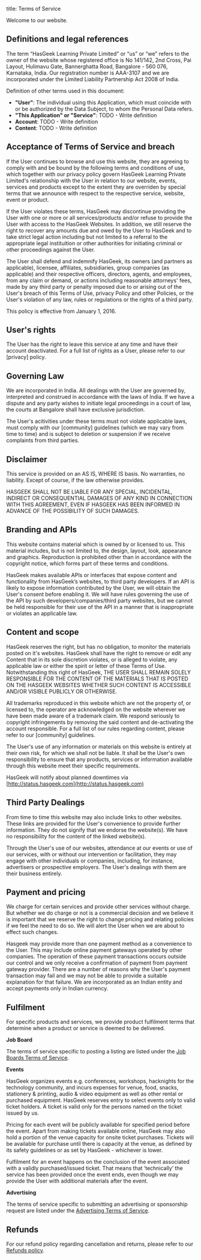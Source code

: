 title: Terms of Service

Welcome to our website.

## Definitions and legal references

The term “HasGeek Learning Private Limited” or “us” or “we” refers to the owner of the website whose registered office is No 141/142, 2nd Cross, Pai Layout, Hulimavu Gate, Bannerghatta Road, Bangalore - 560 076, Karnataka, India. Our registration number is AAA-3107 and we are incorporated under the Limited Liability Partnership Act 2008 of India.

Definition of other terms used in this document:

* __"User"__: The individual using this Application, which must coincide with or be authorized by the Data Subject, to whom the Personal Data refers.
* __"This Application" or "Service"__: TODO - Write definition 
* __Account__: TODO - Write definition
* __Content__: TODO - Write definition

## Acceptance of Terms of Service and breach

If the User continues to browse and use this website, they are agreeing to comply with and be bound by the following terms and conditions of use, which together with our privacy policy govern HasGeek Learning Private Limited's relationship with the User in relation to our website, events, services and products except to the extent they are overriden by special terms that we announce with respect to the respective service, website, event or product.

If the User violates these terms, HasGeek may discontinue providing the User with one or more or all services/products and/or refuse to provide the User with access to the HasGeek Websites. In addition, we still reserve the right to recover any amounts due and owed by the User to HasGeek and to take strict legal action including but not limited to a referral to the appropriate legal instituition or other authorities for initiating criminal or other proceedings against the User.

The User shall defend and indemnify HasGeek, its owners (and partners as applicable), licensee, affiliates, subsidiaries, group companies (as applicable) and their respective officers, directors, agents, and employees, from any claim or demand, or actions including reasonable attorneys' fees, made by any third party or penalty imposed due to or arising out of the User's breach of this Terms of Use, privacy Policy and other Policies, or the User's violation of any law, rules or regulations or the rights of a third party.

This policy is effective from January 1, 2016.

## User's rights

The User has the right to leave this service at any time and have their account deactivated. For a full list of rights as a User, please refer to our [privacy] policy.

## Governing Law

We are incorporated in India. All dealings with the User are governed by, interpreted and construed in accordance with the laws of India. If we have a dispute and any party wishes to initiate legal proceedings in a court of law, the courts at Bangalore shall have exclusive jurisdiction.

The User's acitivities under these terms must not violate applicable laws, must comply with our [community] guidelines (which we may vary from time to time) and is subject to deletion or suspension if we receive complaints from third parties. 

## Disclaimer

This service is provided on an AS IS, WHERE IS basis. No warranties, no liability. Except of course, if the law otherwise provides.

HASGEEK SHALL NOT BE LIABLE FOR ANY SPECIAL, INCIDENTAL, INDIRECT OR CONSEQUENTIAL DAMAGES OF ANY KIND IN CONNECTION WITH THIS AGREEMENT, EVEN IF HASGEEK HAS BEEN INFORMED IN ADVANCE OF THE POSSIBILITY OF SUCH DAMAGES.

## Branding and APIs

This website contains material which is owned by or licensed to us. This material includes, but is not limited to, the design, layout, look, appearance and graphics. Reproduction is prohibited other than in accordance with the copyright notice, which forms part of these terms and conditions.

HasGeek makes available APIs or interfaces that expose content and functionality from HasGeek’s websites, to third party developers. If an API is likely to expose information contributed by the User, we will obtain the User's consent before enabling it. We will have rules governing the use of the API by such developers/companies/third party websites, but we cannot be held responsible for their use of the API in a manner that is inappropriate or violates an applicable law.

## Content and scope

HasGeek reserves the right, but has no obligation, to monitor the materials posted on it's websites. HasGeek shall have the right to remove or edit any Content that in its sole discretion violates, or is alleged to violate, any applicable law or either the spirit or letter of these Terms of Use. Notwithstanding this right of HasGeek, THE USER SHALL REMAIN SOLELY RESPONSIBLE FOR THE CONTENT OF THE MATERIALS THAT IS POSTED ON THE HASGEEK WEBSITES WHETHER SUCH CONTENT IS ACCESSIBLE AND/OR VISIBLE PUBLICLY OR OTHERWISE.

All trademarks reproduced in this website which are not the property of, or licensed to, the operator are acknowledged on the website wherever we have been made aware of a trademark claim. We respond seriously to copyright infringements by removing the said content and de-activating the account responsible. For a full list of our rules regarding content, please refer to our [community] guidelines.

The User's use of any information or materials on this website is entirely at their own risk, for which we shall not be liable. It shall be the User's own responsibility to ensure that any products, services or information available through this website meet their specific requirements.

HasGeek will notify about planned downtimes via [http://status.hasgeek.com](http://status.hasgeek.com)

## Third Party Dealings

From time to time this website may also include links to other websites. These links are provided for the User's convenience to provide further information. They do not signify that we endorse the website(s). We have no responsibility for the content of the linked website(s).

Through the User's use of our websites, attendance at our events or use of our services, with or without our intervention or facilitation, they may engage with other individuals or companies, including, for instance, advertisers or prospective employers. The User's dealings with them are their business entirely.

## Payment and pricing

We charge for certain services and provide other services without charge. But whether we do charge or not is a commercial decision and we believe it is important that we reserve the right to change pricing and relating policies if we feel the need to do so. We will alert the User when we are about to effect such changes.

Hasgeek may provide more than one payment method as a convenience to the User. This may include online payment gateways operated by other companies. The operation of these payment transactions occurs outside our control and we only receive a confirmation of payment from payment gateway provider. There are a number of reasons why the User's payment transaction may fail and we may not be able to provide a suitable explanation for that failure. We are incorporated as an Indian entity and accept payments only in Indian currency. 

## Fulfilment

For specific products and services, we provide product fulfilment terms that determine when a product or service is deemed to be delivered.

__Job Board__

The terms of service specific to posting a listing are listed under the [Job Boards Terms of Service](jbtos).

__Events__

HasGeek organizes events e.g. conferences, workshops, hacknights for the technology community, and incurs expenses for venue, food, snacks, stationery & printing, audio & video equipment as well as other rental or purchased equipment. HasGeek reserves entry to select events only to valid ticket holders. A ticket is valid only for the persons named on the ticket issued by us.

Pricing for each event will be publicly available for specified period before the event. Apart from making tickets available online, HasGeek may also hold a portion of the venue capacity for onsite ticket purchases. Tickets will be available for purchase until there is capacity at the venue, as defined by its safety guidelines or as set by HasGeek - whichever is lower.

Fulfilment for an event happens on the conclusion of the event associated with a validly purchased/issued ticket. That means that ‘technically’ the service has been provided once the event ends, even though we may provide the User with additional materials after the event.

__Advertising__

The terms of service specific to submitting an advertising or sponsorship request are listed under the [Advertising Terms of Service](adtos).

## Refunds
For our refund policy regarding cancellation and returns, please refer to our [Refunds policy](refunds).
